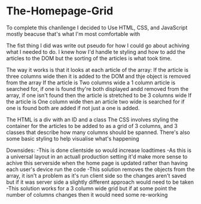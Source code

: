 # The-Homepage-Grid

To complete this chanllenge I decided to Use HTML, CSS, and JavaScript mostly beacuse that's what I'm most comfortable with

The fist thing I did was write out pseudo for how I could go about achiving what I needed to do. 
I knew how I'd handle te styling and how to add the articles to the DOM but the sorting of the articles is what took time.

The way it works is that it looks at each article of the array:
If the article is three columns wide then it is added to the DOM and thje object is removed from the array
If the article is Two columns wide a 1 column article is searched for, if one is found thy're both displayed andd removed from the array, if one isn't found then the article is stretched to be 3 columns wide
If the article is One column wide then an article two wide is searched for if one is found both are added if not just a one is added.

The HTML is a div with an ID and a class
The CSS involves styling the container for the articles to be added to as a grid of 3 columns, and 3 classes that describe how many columns should be spanned. There's also some basic styling to help visualise what's happening

Downsides:
-This is done clientside so would increase loadtimes
-As this is a universal layout in an actuall production setting it'd make more sense to achive this serverside when the home page is updated rather than having each user's device run the code
-This solution removes the objects from the array, it isn't a problem as it's run client side so the changes aren't saved but if it was server side a slightly different approach would need to be taken
-This solution works for a 3 column wide grid but if at some point the number of columns changes then it would need some re-working

